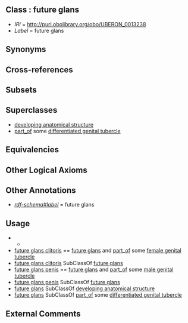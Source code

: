 
## Class : future glans

 * *IRI* = http://purl.obolibrary.org/obo/UBERON_0013238
 * *Label* = future glans

## Synonyms


## Cross-references


## Subsets


## Superclasses

 * [developing anatomical structure](../../UBERON/23/UBERON_0005423.md)
 * [part_of](../../BFO/50/BFO_0000050.md) some [differentiated genital tubercle](../../UBERON/57/UBERON_0011757.md)

## Equivalencies


## Other Logical Axioms


## Other Annotations

 * *[rdf-schema#label](../../el/rdf-schema#label.md)* = future glans

## Usage

 * -
 * [future glans clitoris](../../UBERON/40/UBERON_0013240.md) == [future glans](../../UBERON/38/UBERON_0013238.md) and [part_of](../../BFO/50/BFO_0000050.md) some [female genital tubercle](../../UBERON/33/UBERON_0006233.md)
 * [future glans clitoris](../../UBERON/40/UBERON_0013240.md) SubClassOf [future glans](../../UBERON/38/UBERON_0013238.md)
 * [future glans penis](../../UBERON/39/UBERON_0013239.md) == [future glans](../../UBERON/38/UBERON_0013238.md) and [part_of](../../BFO/50/BFO_0000050.md) some [male genital tubercle](../../UBERON/61/UBERON_0006261.md)
 * [future glans penis](../../UBERON/39/UBERON_0013239.md) SubClassOf [future glans](../../UBERON/38/UBERON_0013238.md)
 * [future glans](../../UBERON/38/UBERON_0013238.md) SubClassOf [developing anatomical structure](../../UBERON/23/UBERON_0005423.md)
 * [future glans](../../UBERON/38/UBERON_0013238.md) SubClassOf [part_of](../../BFO/50/BFO_0000050.md) some [differentiated genital tubercle](../../UBERON/57/UBERON_0011757.md)

## External Comments

